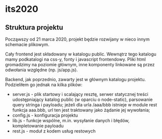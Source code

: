 # its2020

## Struktura projektu

Począwszy od 21 marca 2020, projekt będzie rozwijany w nieco innym schemacie plikowym.

Cały frontend jest składowany w katalogu public. Wewnątrz tego katalogu mamy podkatalogi na css-y, fonty i javascript frontendowy. Pliki html gromadzimy na poziomie głównym, inne komponenty linkowane są przez odwołania względne (np. js/app.js).

Backend, jak poprzednio, zawarty jest w głównym katalogu projektu. Podzieliłem go jednak na kilka plików:
* server.js - plik startowy i scalający resztę, serwer statycznej treści udostępniający katalog public (w oparciu o node-static), parsowanie query stringa i payloadu; jeżeli dla urla /aaa/bbb istnieje w module rest funkcja aaa.bbb, url ten jest traktowany jako żądanie jej wywołania;
* config.js - konfiguracja projektu
* lib.js - funkcje wspólne, m.in. wysyłanie danych i błędów, kompletowanie payloadu
* rest.js - moduł z kodem usług restowych